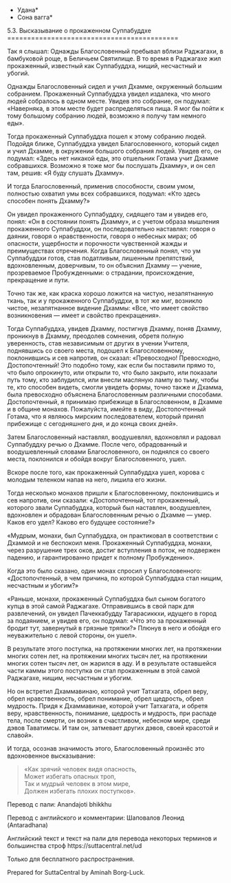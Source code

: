 * Удана*
* Сона вагга*

5\.3\. Высказывание о прокаженном Суппабуддхе
\=\=\=\=\=\=\=\=\=\=\=\=\=\=\=\=\=\=\=\=\=\=\=\=\=\=\=\=\=\=\=\=\=\=\=\=\=\=\=\=\=\=\=

Так я слышал: Однажды Благословенный пребывал вблизи Раджагахи, в бамбуковой роще, в Беличьем Святилище\. В то время в Раджагахе жил прокаженный, известный как Суппабуддха, нищий, несчастный и убогий\.

Однажды Благословенный сидел и учил Дхамме, окруженный большим собранием\. Прокаженный Суппабуддха увидел издалека, что много людей собралось в одном месте\. Увидев это собрание, он подумал: «Наверняка, в этом месте будет распределяться пища\. Я мог бы пойти к тому большому собранию людей, возможно я получу там немного еды»\.

Тогда прокаженный Суппабуддха пошел к этому собранию людей\. Подойдя ближе, Суппабуддха увидел Благословенного, который сидел и учил Дхамме, в окружении большого собрания людей\. Увидев его, он подумал: «Здесь нет никакой еды, это отшельник Готама учит Дхамме собравшихся\. Возможно я тоже мог бы послушать Дхамму», и он сел там, решив: «Я буду слушать Дхамму»\.

И тогда Благословенный, применив способности, своим умом, полностью охватил умы всех собравшихся, подумал: «Кто здесь способен понять Дхамму?»

Он увидел прокаженного Суппабуддху, сидящего там и увидев его, понял: «Он в состоянии понять Дхамму», и с учетом образа мышления прокаженного Суппабуддхи, он последовательно наставлял: говоря о даянии, говоря о нравственности, говоря о небесных мирах; об опасности, ущербности и порочности чувственной жажды и преимуществах отречения\. Когда Благословенный понял, что ум Суппабуддхи готов, став податливым, лишенным препятствий, вдохновленным, доверчивым, то он объяснил Дхамму — учение, прозреваемое Пробужденными: о страдании, происхождение, прекращение и пути\.

Точно так же, как краска хорошо ложится на чистую, незапятнанную ткань, так и у прокаженного Суппабуддхи, в тот же миг, возникло чистое, незапятнанное видение Дхаммы: «Все, что имеет свойство возникновения — имеет и свойство прекращения»\.

Тогда Суппабуддха, увидев Дхамму, постигнув Дхамму, поняв Дхамму, проникнув в Дхамму, преодолев сомнения, обретя полную уверенность, став независимым от других в учении Учителя, поднявшись со своего места, подошел к Благословенному, поклонившись и сев напротив, он сказал: «Превосходно\! Превосходно, Достопочтенный\! Это подобно тому, как если бы поставили прямо то, что было опрокинуто, или открыли то, что было закрыто, или показали путь тому, кто заблудился, или внесли масляную лампу во тьму, чтобы те, кто способен видеть, смогли увидеть формы, точно также и Дхамма, была превосходно объяснена Благословенным различными способами\. Достопочтенный, я принимаю прибежище в Благословенном, в Дхамме и в общине монахов\. Пожалуйста, имейте в виду, Достопочтенный Готама, что я являюсь мирским последователем, который принял прибежище с сегодняшнего дня, и до конца своих дней»\.

Затем Благословенный наставлял, воодушевлял, вдохновлял и радовал Суппабуддху речью о Дхамме\. После чего, обрадованный и воодушевленный словами Благословенного, он поднялся со своего места, поклонился и обойдя вокруг Благословенного, ушел\.

Вскоре после того, как прокаженный Суппабуддха ушел, корова с молодым теленком напав на него, лишила его жизни\.

Тогда несколько монахов пришли к Благословенному, поклонившись и сев напротив, они сказали: «Достопочтенный, тот прокаженный, которого звали Суппабуддха, который был наставлен, воодушевлен, вдохновлен и обрадован Благословенным речью о Дхамме — умер\. Каков его удел? Каково его будущее состояние?»

«Мудрым, монахи, был Суппабуддха, он практиковал в соответствии с Дхаммой и не беспокоил меня\. Прокаженный Суппабуддха, монахи, через разрушение трех оков, достиг вступления в поток, не подвержен падению, и гарантированно придет к полному Пробуждению»\.

Когда это было сказано, один монах спросил у Благословенного: «Достопочтенный, в чем причина, по которой Суппабуддха стал нищим, несчастным и убогим?»

«Раньше, монахи, прокаженный Суппабуддха был сыном богатого купца в этой самой Раджагахе\. Отправившись в свой парк для развлечений, он увидел Пачеккабудду Тагарасиккхи, идущего в город за подаянием, и увидев его, он подумал: «Что это за прокаженный бродит тут, завернутый в грязные тряпки?» Плюнув в него и обойдя его неуважительно с левой стороны, он ушел»\.

В результате этого поступка, на протяжении многих лет, на протяжении многих сотен лет, на протяжении многих тысяч лет, на протяжении многих сотен тысяч лет, он жарился в аду\. И в результате оставшейся части каммы этого поступка он стал прокаженным в этой самой Раджагахе, нищим, несчастным и убогим\.

Но он встретил Дхаммавинаю, которой учит Татхагата, обрел веру, обрел нравственность, обрел понимание, обрел щедрость, обрел мудрость\. Придя к Дхаммавинае, которой учит Татхагата, и обретя веру, нравственность, понимание, щедрость и мудрость, при распаде тела, после смерти, он возник в счастливом, небесном мире, среди дэвов Таватимсы\. И там он, затмевает других дэвов, своей красотой и славой»\.

И тогда, осознав значимость этого, Благословенный произнёс это вдохновенное высказывание:

> «Как зрячий человек видя опасность,  
> Может избегать опасных троп,  
> Так и мудрый человек в этом мире,  
> Должен избегать плохих поступков»\.

Перевод с пали: Anandajoti bhikkhu

Перевод с английского и комментарии: Шаповалов Леонид \(Antaradhana\)

Английский текст и текст на пали для перевода некоторых терминов и большинства строф https://suttacentral\.net/ud

  

Только для бесплатного распространения\.

  

Prepared for SuttaCentral by Aminah Borg\-Luck\.